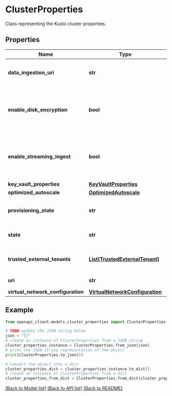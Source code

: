 # ClusterProperties

Class representing the Kusto cluster properties.

## Properties

Name | Type | Description | Notes
------------ | ------------- | ------------- | -------------
**data_ingestion_uri** | **str** | The cluster data ingestion URI. | [optional] [readonly] 
**enable_disk_encryption** | **bool** | A boolean value that indicates if the cluster&#39;s disks are encrypted. | [optional] 
**enable_streaming_ingest** | **bool** | A boolean value that indicates if the streaming ingest is enabled. | [optional] [default to False]
**key_vault_properties** | [**KeyVaultProperties**](KeyVaultProperties.md) |  | [optional] 
**optimized_autoscale** | [**OptimizedAutoscale**](OptimizedAutoscale.md) |  | [optional] 
**provisioning_state** | **str** | The provisioned state of the resource. | [optional] [readonly] 
**state** | **str** | The state of the resource. | [optional] [readonly] 
**trusted_external_tenants** | [**List[TrustedExternalTenant]**](TrustedExternalTenant.md) | The cluster&#39;s external tenants. | [optional] 
**uri** | **str** | The cluster URI. | [optional] [readonly] 
**virtual_network_configuration** | [**VirtualNetworkConfiguration**](VirtualNetworkConfiguration.md) |  | [optional] 

## Example

```python
from openapi_client.models.cluster_properties import ClusterProperties

# TODO update the JSON string below
json = "{}"
# create an instance of ClusterProperties from a JSON string
cluster_properties_instance = ClusterProperties.from_json(json)
# print the JSON string representation of the object
print(ClusterProperties.to_json())

# convert the object into a dict
cluster_properties_dict = cluster_properties_instance.to_dict()
# create an instance of ClusterProperties from a dict
cluster_properties_from_dict = ClusterProperties.from_dict(cluster_properties_dict)
```
[[Back to Model list]](../README.md#documentation-for-models) [[Back to API list]](../README.md#documentation-for-api-endpoints) [[Back to README]](../README.md)


